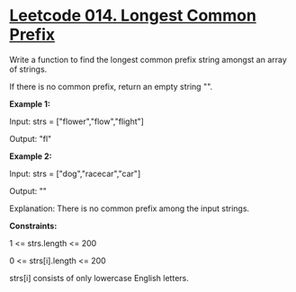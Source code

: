 # [Leetcode 014. Longest Common Prefix](https://leetcode.com/problems/longest-common-prefix//)

Write a function to find the longest common prefix string amongst an array of strings.

If there is no common prefix, return an empty string "".

**Example 1:**

Input: strs = ["flower","flow","flight"]

Output: "fl"

**Example 2:**

Input: strs = ["dog","racecar","car"]

Output: ""

Explanation: There is no common prefix among the input strings.

**Constraints:**

1 <= strs.length <= 200

0 <= strs[i].length <= 200

strs[i] consists of only lowercase English letters.
